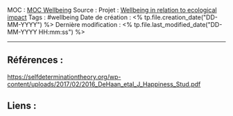 MOC		: [MOC Wellbeing](MOC%20Wellbeing.md)
Source	: 
Projet	: [Wellbeing in relation to ecological impact](Wellbeing%20in%20relation%20to%20ecological%20impact.md)
Tags	: #wellbeing 
Date de création : <% tp.file.creation_date("DD-MM-YYYY") %>
Dernière modification : <% tp.file.last_modified_date("DD-MM-YYYY HH:mm:ss") %>

---


## Références : 
https://selfdeterminationtheory.org/wp-content/uploads/2017/02/2016_DeHaan_etal_J_Happiness_Stud.pdf


## Liens :